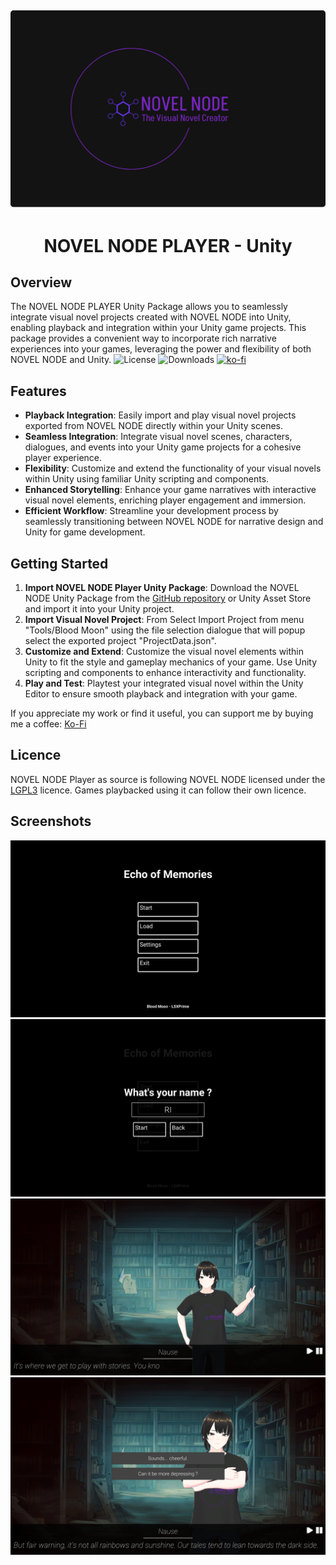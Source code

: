 ![](https://github.com/LSXPrime/_resources/blob/main/NovelNode/BG.png)
---
<h1 align="center">NOVEL NODE PLAYER - Unity</h1>

## Overview

The NOVEL NODE PLAYER Unity Package allows you to seamlessly integrate visual novel projects created with NOVEL NODE into Unity, enabling playback and integration within your Unity game projects. This package provides a convenient way to incorporate rich narrative experiences into your games, leveraging the power and flexibility of both NOVEL NODE and Unity.
![License](https://img.shields.io/github/license/LSXPrime/NovelNodePlayer) ![Downloads](https://img.shields.io/github/downloads/LSXPrime/NovelNodePlayer/total) [![ko-fi](https://ko-fi.com/img/githubbutton_sm.svg)](https://ko-fi.com/V7V3WFGD7)

## Features

- **Playback Integration**: Easily import and play visual novel projects exported from NOVEL NODE directly within your Unity scenes.
- **Seamless Integration**: Integrate visual novel scenes, characters, dialogues, and events into your Unity game projects for a cohesive player experience.
- **Flexibility**: Customize and extend the functionality of your visual novels within Unity using familiar Unity scripting and components.
- **Enhanced Storytelling**: Enhance your game narratives with interactive visual novel elements, enriching player engagement and immersion.
- **Efficient Workflow**: Streamline your development process by seamlessly transitioning between NOVEL NODE for narrative design and Unity for game development.

## Getting Started

1. **Import NOVEL NODE Player Unity Package**: Download the NOVEL NODE Unity Package from the [GitHub repository](https://github.com/LSXPrime/NovelNodePlayer/releases) or Unity Asset Store and import it into your Unity project.
2. **Import Visual Novel Project**: From Select Import Project from menu "Tools/Blood Moon" using the file selection dialogue that will popup select the exported project "ProjectData.json".
3. **Customize and Extend**: Customize the visual novel elements within Unity to fit the style and gameplay mechanics of your game. Use Unity scripting and components to enhance interactivity and functionality.
4. **Play and Test**: Playtest your integrated visual novel within the Unity Editor to ensure smooth playback and integration with your game.

If you appreciate my work or find it useful, you can support me by buying me a coffee: [Ko-Fi](https://ko-fi.com/lsxprime)

## Licence

NOVEL NODE Player as source is following NOVEL NODE licensed under the [LGPL3](LICENSE.md) licence. Games playbacked using it can follow their own licence.

## Screenshots

![](https://github.com/LSXPrime/_resources/blob/main/NovelNodePlayer/Screenshot_01.png)
![](https://github.com/LSXPrime/_resources/blob/main/NovelNodePlayer/Screenshot_02.png)
![](https://github.com/LSXPrime/_resources/blob/main/NovelNodePlayer/Screenshot_03.png)
![](https://github.com/LSXPrime/_resources/blob/main/NovelNodePlayer/Screenshot_04.png)

